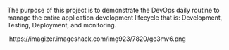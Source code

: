 
The purpose of this project is to demonstrate the DevOps daily routine to manage the entire application development lifecycle that is: Development, Testing, Deployment, and monitoring.

<p>
  <img> https://imagizer.imageshack.com/img923/7820/gc3mv6.png </img>

  </p>

